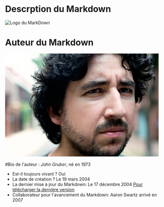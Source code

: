 # Descrption du Markdown

![Logo du MarkDown](https://upload.wikimedia.org/wikipedia/commons/thumb/4/48/Markdown-mark.svg/208px-Markdown-mark.svg.png)

# Auteur du Markdown 


![Logo de John Gruber](/John_Gruber.jpeg)


 
#Bio de l'auteur : *John Gruber*, né en 1973
* Est-il toujours vivant ? Oui
* La date de création ? Le 19 mars 2004
* La dernier mise à jour du Markdown: Le 17 décembre 2004 [Pour télécharger la dernière version](daringfireball.net/projects/downloads/Markdown_1.0.1.zip)
* Collaborateur pour l'avancement du Markdown: Aaron Swartz arrivé en 2007
